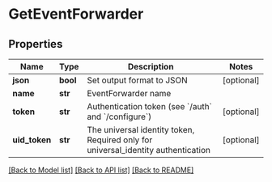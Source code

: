 # GetEventForwarder

## Properties
Name | Type | Description | Notes
------------ | ------------- | ------------- | -------------
**json** | **bool** | Set output format to JSON | [optional] 
**name** | **str** | EventForwarder name | 
**token** | **str** | Authentication token (see &#x60;/auth&#x60; and &#x60;/configure&#x60;) | [optional] 
**uid_token** | **str** | The universal identity token, Required only for universal_identity authentication | [optional] 

[[Back to Model list]](../README.md#documentation-for-models) [[Back to API list]](../README.md#documentation-for-api-endpoints) [[Back to README]](../README.md)


